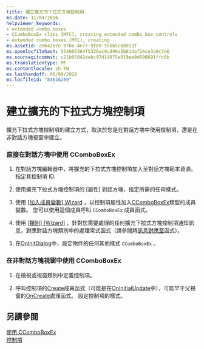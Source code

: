 ```yaml
---
title: 建立擴充的下拉式方塊控制項
ms.date: 11/04/2016
helpviewer_keywords:
- extended combo boxes
- CComboBoxEx class [MFC], creating extended combo box controls
- extended combo boxes [MFC], creating
ms.assetid: a964267e-97b6-4e77-9f89-55bb5c68913f
ms.openlocfilehash: 554085304f5330ac9cd99a5b814af26ce3a9c7e6
ms.sourcegitcommit: c21b05042debc97d14875e019ee9d698691ffc0b
ms.translationtype: MT
ms.contentlocale: zh-TW
ms.lasthandoff: 06/09/2020
ms.locfileid: "84616289"
---
```

# <a name="creating-an-extended-combo-box-control"></a>建立擴充的下拉式方塊控制項

擴充下拉式方塊控制項的建立方式，取決於您是在對話方塊中使用控制項，還是在非對話方塊視窗中建立。

### <a name="to-use-ccomboboxex-directly-in-a-dialog-box"></a>直接在對話方塊中使用 CComboBoxEx

1. 在對話方塊編輯器中，將擴充的下拉式方塊控制項加入至對話方塊範本資源。 指定其控制項 ID.

1. 使用擴充下拉式方塊控制項的 [屬性] 對話方塊，指定所需的任何樣式。

1. 使用 [[加入成員變數] Wizard](../ide/adding-a-member-variable-visual-cpp.md) ，以控制項屬性加入[CComboBoxEx](reference/ccomboboxex-class.md)類型的成員變數。 您可以使用這個成員呼叫 `CComboBoxEx` 成員函式。

1. 使用 [[類別] [Wizard]](reference/mfc-class-wizard.md) ，針對您需要處理的任何擴充下拉式方塊控制項通知訊息，對應對話方塊類別中的處理常式函式（請參閱將[訊息對應至](reference/mapping-messages-to-functions.md)函式）。

1. 在[OnInitDialog](reference/cdialog-class.md#oninitdialog)中，設定物件的任何其他樣式 `CComboBoxEx` 。

### <a name="to-use-ccomboboxex-in-a-nondialog-window"></a>在非對話方塊視窗中使用 CComboBoxEx

1. 在檢視或視窗類別中定義控制項。

1. 呼叫控制項的[Create](reference/ctabctrl-class.md#create)成員函式（可能是在[OnInitialUpdate](reference/cview-class.md#oninitialupdate)中），可能早于父視窗的[OnCreate](reference/cwnd-class.md#oncreate)處理函式。 設定控制項的樣式。

## <a name="see-also"></a>另請參閱

[使用 CComboBoxEx](using-ccomboboxex.md)<br/>
[控制項](controls-mfc.md)
